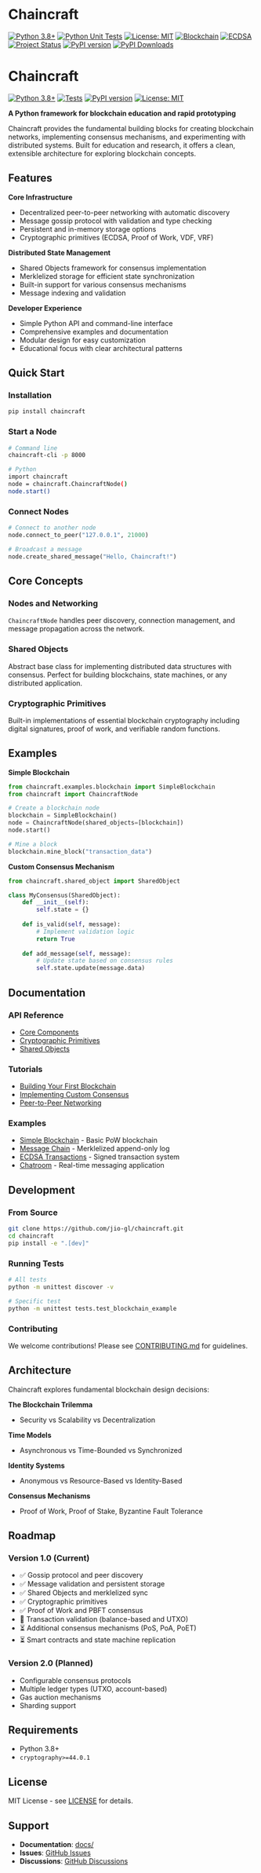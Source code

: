 # Chaincraft

[![Python 3.8+](https://img.shields.io/badge/python-3.8+-blue.svg)](https://www.python.org/downloads/)
[![Python Unit Tests](https://github.com/google/adk-python/actions/workflows/python-unit-tests.yml/badge.svg)]([https://github.com/google/adk-python/actions/workflows/python-unit-tests.yml](https://github.com/jio-gl/chaincraft/blob/main/.github/workflows/python-app.yml))
[![License: MIT](https://img.shields.io/badge/License-MIT-yellow.svg)](https://opensource.org/licenses/MIT)
[![Blockchain](https://img.shields.io/badge/blockchain-educational-blueviolet)](https://github.com/jio-gl/chaincraft)
[![ECDSA](https://img.shields.io/badge/ECDSA-supported-green)](https://github.com/jio-gl/chaincraft)
[![Project Status](https://img.shields.io/badge/status-in%20development-yellow)](https://github.com/jio-gl/chaincraft)
[![PyPI version](https://badge.fury.io/py/chaincraft.svg)](https://pypi.org/project/chaincraft/)
[![PyPI Downloads](https://static.pepy.tech/badge/cerebras-agent)](https://pepy.tech/projects/chaincraft)

# Chaincraft

[![Python 3.8+](https://img.shields.io/badge/python-3.8+-blue.svg)](https://www.python.org/downloads/)
[![Tests](https://github.com/jio-gl/chaincraft/actions/workflows/python-app.yml/badge.svg)](https://github.com/jio-gl/chaincraft/actions/workflows/python-app.yml)
[![PyPI version](https://badge.fury.io/py/chaincraft.svg)](https://pypi.org/project/chaincraft/)
[![License: MIT](https://img.shields.io/badge/License-MIT-yellow.svg)](https://opensource.org/licenses/MIT)

**A Python framework for blockchain education and rapid prototyping**

Chaincraft provides the fundamental building blocks for creating blockchain networks, implementing consensus mechanisms, and experimenting with distributed systems. Built for education and research, it offers a clean, extensible architecture for exploring blockchain concepts.

## Features

**Core Infrastructure**
- Decentralized peer-to-peer networking with automatic discovery
- Message gossip protocol with validation and type checking
- Persistent and in-memory storage options
- Cryptographic primitives (ECDSA, Proof of Work, VDF, VRF)

**Distributed State Management**
- Shared Objects framework for consensus implementation
- Merklelized storage for efficient state synchronization
- Built-in support for various consensus mechanisms
- Message indexing and validation

**Developer Experience**
- Simple Python API and command-line interface
- Comprehensive examples and documentation
- Modular design for easy customization
- Educational focus with clear architectural patterns

## Quick Start

### Installation

```bash
pip install chaincraft
```

### Start a Node

```bash
# Command line
chaincraft-cli -p 8000

# Python
import chaincraft
node = chaincraft.ChaincraftNode()
node.start()
```

### Connect Nodes

```python
# Connect to another node
node.connect_to_peer("127.0.0.1", 21000)

# Broadcast a message
node.create_shared_message("Hello, Chaincraft!")
```

## Core Concepts

### Nodes and Networking
`ChaincraftNode` handles peer discovery, connection management, and message propagation across the network.

### Shared Objects
Abstract base class for implementing distributed data structures with consensus. Perfect for building blockchains, state machines, or any distributed application.

### Cryptographic Primitives
Built-in implementations of essential blockchain cryptography including digital signatures, proof of work, and verifiable random functions.

## Examples

**Simple Blockchain**
```python
from chaincraft.examples.blockchain import SimpleBlockchain
from chaincraft import ChaincraftNode

# Create a blockchain node
blockchain = SimpleBlockchain()
node = ChaincraftNode(shared_objects=[blockchain])
node.start()

# Mine a block
blockchain.mine_block("transaction_data")
```

**Custom Consensus Mechanism**
```python
from chaincraft.shared_object import SharedObject

class MyConsensus(SharedObject):
    def __init__(self):
        self.state = {}
    
    def is_valid(self, message):
        # Implement validation logic
        return True
    
    def add_message(self, message):
        # Update state based on consensus rules
        self.state.update(message.data)
```

## Documentation

### API Reference
- [Core Components](docs/api/core.md)
- [Cryptographic Primitives](docs/api/crypto.md)
- [Shared Objects](docs/api/shared_objects.md)

### Tutorials
- [Building Your First Blockchain](docs/tutorials/first_blockchain.md)
- [Implementing Custom Consensus](docs/tutorials/consensus.md)
- [Peer-to-Peer Networking](docs/tutorials/networking.md)

### Examples
- [Simple Blockchain](examples/blockchain/) - Basic PoW blockchain
- [Message Chain](examples/message_chain/) - Merklelized append-only log
- [ECDSA Transactions](examples/transactions/) - Signed transaction system
- [Chatroom](examples/chatroom/) - Real-time messaging application

## Development

### From Source
```bash
git clone https://github.com/jio-gl/chaincraft.git
cd chaincraft
pip install -e ".[dev]"
```

### Running Tests
```bash
# All tests
python -m unittest discover -v

# Specific test
python -m unittest tests.test_blockchain_example
```

### Contributing
We welcome contributions! Please see [CONTRIBUTING.md](CONTRIBUTING.md) for guidelines.

## Architecture

Chaincraft explores fundamental blockchain design decisions:

**The Blockchain Trilemma**
- Security vs Scalability vs Decentralization

**Time Models**
- Asynchronous vs Time-Bounded vs Synchronized

**Identity Systems**
- Anonymous vs Resource-Based vs Identity-Based

**Consensus Mechanisms**
- Proof of Work, Proof of Stake, Byzantine Fault Tolerance

## Roadmap

### Version 1.0 (Current)
- ✅ Gossip protocol and peer discovery
- ✅ Message validation and persistent storage
- ✅ Shared Objects and merklelized sync
- ✅ Cryptographic primitives
- ✅ Proof of Work and PBFT consensus
- 🔄 Transaction validation (balance-based and UTXO)
- ⏳ Additional consensus mechanisms (PoS, PoA, PoET)
- ⏳ Smart contracts and state machine replication

### Version 2.0 (Planned)
- Configurable consensus protocols
- Multiple ledger types (UTXO, account-based)
- Gas auction mechanisms
- Sharding support

## Requirements

- Python 3.8+
- `cryptography>=44.0.1`

## License

MIT License - see [LICENSE](LICENSE) for details.

## Support

- **Documentation**: [docs/](docs/)
- **Issues**: [GitHub Issues](https://github.com/jio-gl/chaincraft/issues)
- **Discussions**: [GitHub Discussions](https://github.com/jio-gl/chaincraft/discussions)
